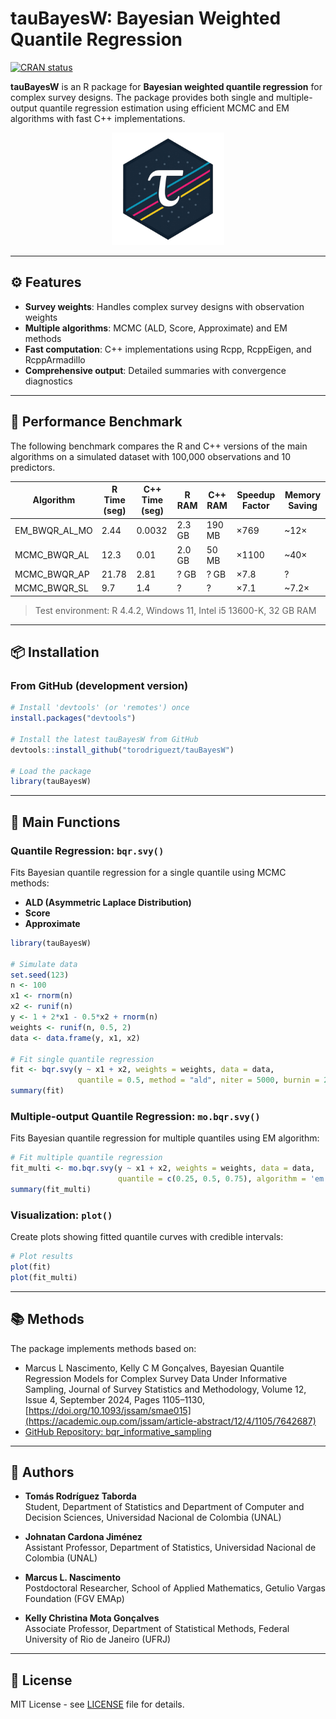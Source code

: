 # tauBayesW: Bayesian Weighted Quantile Regression

[![CRAN status](https://www.r-pkg.org/badges/version/tauBayesW)](https://CRAN.R-project.org/package=tauBayesW)

**tauBayesW** is an R package for **Bayesian weighted quantile regression** for complex survey designs. The package provides both single and multiple-output quantile regression estimation using efficient MCMC and EM algorithms with fast C++ implementations.

<p align="center">
  <img src="web/public/logo_tau.png" width="180" alt="tauBayesW logo"/>
</p>

---

## ⚙️ Features

- **Survey weights**: Handles complex survey designs with observation weights
- **Multiple algorithms**: MCMC (ALD, Score, Approximate) and EM methods  
- **Fast computation**: C++ implementations using Rcpp, RcppEigen, and RcppArmadillo
- **Comprehensive output**: Detailed summaries with convergence diagnostics
---

## 🚀 Performance Benchmark

The following benchmark compares the R and C++ versions of the main algorithms on a simulated dataset with 100,000 observations and 10 predictors.

| Algorithm            | R Time (seg) | C++ Time (seg) | R RAM  | C++ RAM | Speedup Factor | Memory Saving |
|----------------------|--------------|----------------|--------|---------|----------------|----------------|
| EM_BWQR_AL_MO        | 2.44         | 0.0032         | 2.3 GB | 190 MB  | ×769           | ~12×           |
| MCMC_BWQR_AL         | 12.3         | 0.01           | 2.0 GB | 50 MB   | ×1100          | ~40×           |
| MCMC_BWQR_AP         | 21.78        | 2.81           | ? GB   | ? GB    | ×7.8           | ?              |
| MCMC_BWQR_SL         | 9.7          | 1.4            | ?      | ?       | ×7.1           | ~7.2×          |

> Test environment: R 4.4.2, Windows 11, Intel i5 13600-K, 32 GB RAM

---

## 📦 Installation

### From GitHub (development version)

```r
# Install 'devtools' (or 'remotes') once
install.packages("devtools")

# Install the latest tauBayesW from GitHub
devtools::install_github("torodriguezt/tauBayesW")

# Load the package
library(tauBayesW)
```

---

## 🎯 Main Functions

### Quantile Regression: `bqr.svy()`

Fits Bayesian quantile regression for a single quantile using MCMC methods:

- **ALD (Asymmetric Laplace Distribution)**
- **Score**
- **Approximate**

```r
library(tauBayesW)

# Simulate data
set.seed(123)
n <- 100
x1 <- rnorm(n)
x2 <- runif(n) 
y <- 1 + 2*x1 - 0.5*x2 + rnorm(n)
weights <- runif(n, 0.5, 2)
data <- data.frame(y, x1, x2)

# Fit single quantile regression
fit <- bqr.svy(y ~ x1 + x2, weights = weights, data = data, 
               quantile = 0.5, method = "ald", niter = 5000, burnin = 2500)
summary(fit)
```

### Multiple-output Quantile Regression: `mo.bqr.svy()`

Fits Bayesian quantile regression for multiple quantiles using EM algorithm:

```r
# Fit multiple quantile regression
fit_multi <- mo.bqr.svy(y ~ x1 + x2, weights = weights, data = data, 
                        quantile = c(0.25, 0.5, 0.75), algorithm = 'em')
summary(fit_multi)
```

### Visualization: `plot()`

Create plots showing fitted quantile curves with credible intervals:

```r
# Plot results
plot(fit)
plot(fit_multi)
```

---

## 📚 Methods

The package implements methods based on:

- Marcus L Nascimento, Kelly C M Gonçalves, Bayesian Quantile Regression Models for Complex Survey Data Under Informative Sampling, Journal of Survey Statistics and Methodology, Volume 12, Issue 4, September 2024, Pages 1105–1130, [https://doi.org/10.1093/jssam/smae015](https://academic.oup.com/jssam/article-abstract/12/4/1105/7642687)
- [GitHub Repository: bqr_informative_sampling](https://github.com/marcuslavagnole/bqr_informative_sampling)

---

## 👥 Authors

- **Tomás Rodríguez Taborda**  
  Student, Department of Statistics and Department of Computer and Decision Sciences, Universidad Nacional de Colombia (UNAL)

- **Johnatan Cardona Jiménez**  
  Assistant Professor, Department of Statistics, Universidad Nacional de Colombia (UNAL)
  
- **Marcus L. Nascimento**  
  Postdoctoral Researcher, School of Applied Mathematics, Getulio Vargas Foundation (FGV EMAp)

- **Kelly Christina Mota Gonçalves**  
  Associate Professor, Department of Statistical Methods, Federal University of Rio de Janeiro (UFRJ)

---

## 📄 License

MIT License - see [LICENSE](LICENSE) file for details.
